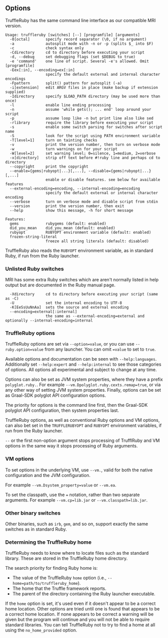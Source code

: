 ## Options

TruffleRuby has the same command line interface as our compatible MRI version.

```
Usage: truffleruby [switches] [--] [programfile] [arguments]
  -0[octal]       specify record separator (\0, if no argument)
  -a              autosplit mode with -n or -p (splits $_ into $F)
  -c              check syntax only
  -Cdirectory     cd to directory before executing your script
  -d, --debug     set debugging flags (set $DEBUG to true)
  -e 'command'    one line of script. Several -e's allowed. Omit [programfile]
  -Eex[:in], --encoding=ex[:in]
                  specify the default external and internal character encodings
  -Fpattern       split() pattern for autosplit (-a)
  -i[extension]   edit ARGV files in place (make backup if extension supplied)
  -Idirectory     specify $LOAD_PATH directory (may be used more than once)
  -l              enable line ending processing
  -n              assume 'while gets(); ... end' loop around your script
  -p              assume loop like -n but print line also like sed
  -rlibrary       require the library before executing your script
  -s              enable some switch parsing for switches after script name
  -S              look for the script using PATH environment variable
  -T[level=1]     turn on tainting checks
  -v              print the version number, then turn on verbose mode
  -w              turn warnings on for your script
  -W[level=2]     set warning level; 0=silence, 1=medium, 2=verbose
  -x[directory]   strip off text before #!ruby line and perhaps cd to directory
  --copyright     print the copyright
  --enable={gems|rubyopt|...}[,...], --disable={gems|rubyopt|...}[,...]
                  enable or disable features. see below for available features
  --external-encoding=encoding, --internal-encoding=encoding
                  specify the default external or internal character encoding
  --verbose       turn on verbose mode and disable script from stdin
  --version       print the version number, then exit
  --help          show this message, -h for short message

Features:
  gems            rubygems (default: enabled)
  did_you_mean    did_you_mean (default: enabled)
  rubyopt         RUBYOPT environment variable (default: enabled)
  frozen-string-literal
                  freeze all string literals (default: disabled)
```

TruffleRuby also reads the `RUBYOPT` environment variable, as in standard
Ruby, if run from the Ruby launcher.

### Unlisted Ruby switches

MRI has some extra Ruby switches which are aren't normally listed in help output
but are documented in the Ruby manual page.

```
  -Xdirectory     cd to directory before executing your script (same as -C)
  -U              set the internal encoding to UTF-8
  -K[EeSsUuNnAa]  sets the source and external encoding
  --encoding=external[:internal]
                  the same as --external-encoding=external and optionally --internal-encoding=internal
```

### TruffleRuby options

TruffleRuby options are set via `--option=value`, or you can use
`--ruby.option=value` from any launcher. You can omit `=value` to set to `true`.

Available options and documentation can be seen with `--help:languages`.
Additionally set `--help:expert` and `--help:internal` to see those categories of
options. All options all experimental and subject to change at any time.

Options can also be set as JVM system properties, where they have a prefix
`polyglot.ruby.`. For example `--vm.Dpolyglot.ruby.cexts.remap=true`, or via
any other way of setting JVM system properties. Finally, options can be set as
Graal-SDK polyglot API configuration options.

The priority for options is the command line first, then the Graal-SDK polyglot
API configuration, then system properties last.

TruffleRuby options, as well as conventional Ruby options and VM options, can
also bet set in the `TRUFFLERUBYOPT` and `RUBYOPT` environment variables, if
run from the Ruby launcher.

`--` or the first non-option argument stops processing of TrufflRuby and VM
options in the same way it stops processing of Ruby arguments.

### VM options

To set options in the underlying VM, use `--vm.`, valid for both the native
configuration and the JVM configuration.

For example `--vm.Dsystem_property=value` or `--vm.ea`.

To set the classpath, use the `=` notation, rather than two separate arguments.
For example `--vm.cp=lib.jar` or `--vm.classpath=lib.jar`.

### Other binary switches

Other binaries, such as `irb`, `gem`, and so on, support exactly the same
switches as in standard Ruby.

### Determining the TruffleRuby home

TruffleRuby needs to know where to locate files such as the standard library.
These are stored in the TruffleRuby home directory.

The search priority for finding Ruby home is:

* The value of the TruffleRuby `home` option (i.e., `--home=path/to/truffleruby_home`).
* The home that the Truffle framework reports.
* The parent of the directory containing the Ruby launcher executable.

If the `home` option is set, it's used even if it doesn't appear to be a correct
home location. Other options are tried until one is found that appears to be a
correct home location. If none appears to be correct a warning will be given but
the program will continue and you will not be able to require standard
libraries. You can tell TruffleRuby not to try to find a home at all using the
`no_home_provided` option.

